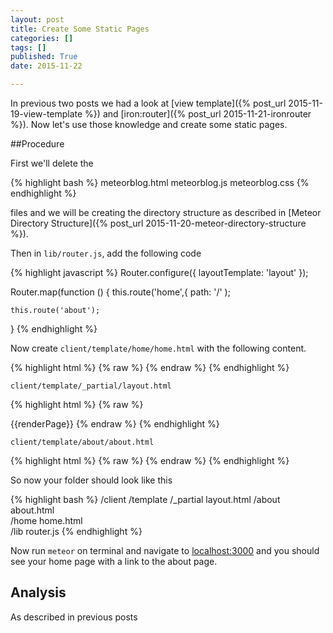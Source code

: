 ```yaml
---
layout: post
title: Create Some Static Pages
categories: []
tags: []
published: True
date: 2015-11-22

---
```


In previous two posts we had a look at [view template]({% post_url 2015-11-19-view-template %}) and [iron:router]({% post_url 2015-11-21-ironrouter %}). Now let's use those knowledge and create some static pages. 

##Procedure

First we'll delete the

{% highlight bash %}
meteorblog.html
meteorblog.js
meteorblog.css
{% endhighlight %}

files and we will be creating the directory structure as described in [Meteor Directory Structure]({% post_url 2015-11-20-meteor-directory-structure %}).

Then in `lib/router.js`, add the following code

{% highlight javascript %}
Router.configure({
    layoutTemplate: 'layout'
});

Router.map(function () {
    this.route('home',{
        path: '/'
    );

    this.route('about');
}
{% endhighlight %}

Now create `client/template/home/home.html` with the following content.

{% highlight html %}
{% raw %}
<template name="home">
    <h1>Home page</h1>
    <p>This is the home page.</p>
    <a href="{{pathFor about}}">About</a>
</template>
{% endraw %}
{% endhighlight %}

`client/template/_partial/layout.html`

{% highlight html %}
{% raw %}
<body>
  {{renderPage}}
</body>

<template name="layout">
    {{> loginButton}}
    {{> yield}}
</template>
{% endraw %}
{% endhighlight %}

`client/template/about/about.html`

{% highlight html %}
{% raw %}
<template name="about">
    <h1>About</h1>
    <p>This is the about page.</p>
</template>
{% endraw %}
{% endhighlight %}

So now your folder should look like this

{% highlight bash %}
/client
  /template
    /_partial
      layout.html
    /about
      about.html   
    /home
      home.html         
/lib
  router.js
{% endhighlight %}

Now run `meteor` on terminal and navigate to [localhost:3000](localhost:3000) and you should see your home page with a link to the about page. 

## Analysis

As described in previous posts